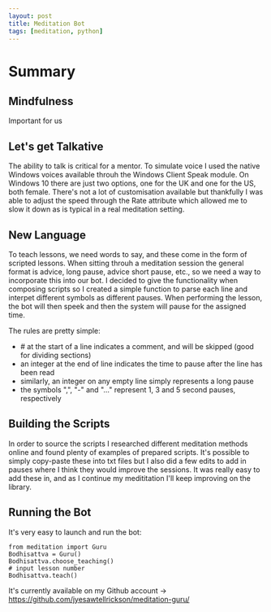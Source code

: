 ```yaml
---
layout: post
title: Meditation Bot
tags: [meditation, python]
---
```


# Summary

## Mindfulness
Important for us

## Let's get Talkative
The ability to talk is critical for a mentor. To simulate voice I used the native Windows voices available throuh the Windows Client Speak module. On Windows 10 there are just two options, one for the UK and one for the US, both female. There's not a lot of customisation available but thankfully I was able to adjust the speed through the Rate attribute which allowed me to slow it down as is typical in a real meditation setting.

## New Language
To teach lessons, we need words to say, and these come in the form of scripted lessons. When sitting throuh a meditation session the general format is advice, long pause, advice short pause, etc., so we need a way to incorporate this into our bot. I decided to give the functionality when composing scripts so I created a simple function to parse each line and interpet different symbols as different pauses. When performing the lesson, the bot will then speek and then the system will pause for the assigned time.

The rules are pretty simple:
- \# at the start of a line indicates a comment, and will be skipped (good for dividing sections)
- an integer at the end of line indicates the time to pause after the line has been read
- similarly, an integer on any empty line simply represents a long pause
- the symbols ",", "-" and "..." represent 1, 3 and 5 second pauses, respectively

## Building the Scripts
In order to source the scripts I researched different meditation methods online and found plenty of examples of prepared scripts. It's possible to simply copy-paste these into txt files but I also did a few edits to add in pauses where I think they would improve the sessions. It was really easy to add these in, and as I continue my medititation I'll keep improving on the library.

## Running the Bot
It's very easy to launch and run the bot:

 ```
from meditation import Guru
Bodhisattva = Guru()
Bodhisattva.choose_teaching()
# input lesson number
Bodhisattva.teach()
```

It's currently available on my Github account -> https://github.com/jyesawtellrickson/meditation-guru/
